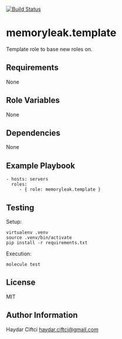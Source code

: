 [![Build Status](https://api.travis-ci.org/memoryleak/ansible-role-template.svg?branch=master)](https://travis-ci.org/memoryleak/ansible-role-template)

memoryleak.template
===================

Template role to base new roles on.

Requirements
------------

None

Role Variables
--------------

None

Dependencies
------------

None

Example Playbook
----------------

    - hosts: servers
      roles:
         - { role: memoryleak.template }

Testing
-------

Setup:

    virtualenv .venv
    source .venv/bin/activate
    pip install -r requirements.txt

Execution:
	
	molecule test

License
-------

MIT

Author Information
------------------

Haydar Ciftci <haydar.ciftci@gmail.com>